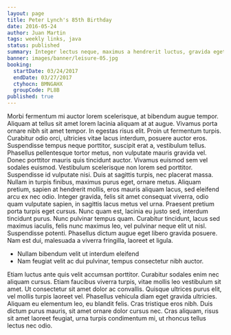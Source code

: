 ```yaml
---
layout: page
title: Peter Lynch's 85th Birthday
date: 2016-05-24
author: Juan Martin
tags: weekly links, java
status: published
summary: Integer lectus neque, maximus a hendrerit luctus, gravida eget massa.
banner: images/banner/leisure-05.jpg
booking:
  startDate: 03/24/2017
  endDate: 03/27/2017
  ctyhocn: BMNGAHX
  groupCode: PL8B
published: true
---
```

Morbi fermentum mi auctor lorem scelerisque, at bibendum augue tempor. Aliquam at tellus sit amet lorem lacinia aliquam at at augue. Vivamus porta ornare nibh sit amet tempor. In egestas risus elit. Proin ut fermentum turpis. Curabitur odio orci, ultricies vitae lacus interdum, posuere auctor eros. Suspendisse tempus neque porttitor, suscipit erat a, vestibulum tellus. Phasellus pellentesque tortor metus, non vulputate mauris gravida vel. Donec porttitor mauris quis tincidunt auctor.
Vivamus euismod sem vel sodales euismod. Vestibulum scelerisque non lorem sed porttitor. Suspendisse id vulputate nisi. Duis at sagittis turpis, nec placerat massa. Nullam in turpis finibus, maximus purus eget, ornare metus. Aliquam pretium, sapien at hendrerit mollis, eros mauris aliquam lacus, sed eleifend arcu ex nec odio. Integer gravida, felis sit amet consequat viverra, odio quam vulputate sapien, in sagittis lacus metus vel urna. Praesent pretium porta turpis eget cursus. Nunc quam est, lacinia eu justo sed, interdum tincidunt purus. Nunc pulvinar tempus quam. Curabitur tincidunt, lacus sed maximus iaculis, felis nunc maximus leo, vel pulvinar neque elit ut nisl. Suspendisse potenti. Phasellus dictum augue eget libero gravida posuere. Nam est dui, malesuada a viverra fringilla, laoreet et ligula.

* Nullam bibendum velit ut interdum eleifend
* Nam feugiat velit ac dui pulvinar, tempus consectetur nibh auctor.

Etiam luctus ante quis velit accumsan porttitor. Curabitur sodales enim nec aliquam cursus. Etiam faucibus viverra turpis, vitae mollis leo vestibulum sit amet. Ut consectetur sit amet dolor ac convallis. Quisque ultrices purus elit, vel mollis turpis laoreet vel. Phasellus vehicula diam eget gravida ultricies. Aliquam eu elementum leo, eu blandit felis. Cras tristique eros nibh. Duis dictum purus mauris, sit amet ornare dolor cursus nec. Cras aliquam, risus sit amet laoreet feugiat, urna turpis condimentum mi, ut rhoncus tellus lectus nec odio.
